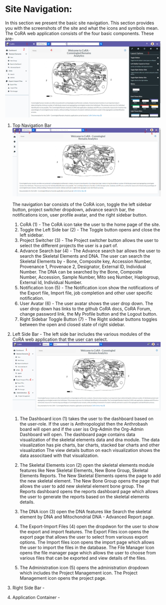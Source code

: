 # Site Navigation:
In this section we present the basic site navigation. This section provides you with the screenshots of the site and what the icons and symbols mean.
The CoRA web application consists of the four basic components. These are-
   ![Welcome Screen](../images/site_navigation/Welcome%20Screen.png)
   1. Top Navigation Bar
   ![Top Navigation Bar](../images/site_navigation/Navigation%20bar.png)
   
        The navigation bar consists of the CoRA icon, toggle the left sidebar button, project switcher dropdown, advance search bar, the notifications icon, user profile avatar, and the right sidebar button.
        
         1. CoRA (1) - The CoRA icon take the user to the home page of the site.
         2. Toggle the Left Side bar (2) - The Toggle button opens and close the left sidebar.
         3. Project Switcher (3) - The Project switcher button allows the user to select the different projects the user is a part of.
         4. Advance Search bar (4) - The Advance search bar allows the user to search the Skeletal Elements and DNA. The user can search the Skeletal Elements by - Bone, Composite key, Accession Number, Provenance 1, Provenace 2, Designator, External ID, Individual Number.
          The DNA can be searched by the Bone, Composite Number, Accession, Sample Number, Mito seq Number, Haplogroup, External Id, Individual Number.                            
         5. Notification Icon (5) - The Notification icon show the notifications of the Export file, Import file, job completion and other user specific notification.
         6. User Avatar (6) - The user avatar shows the user drop down. The user drop down has links to the github CoRA docs, CoRA Forum, change password link, the My Profile button and the Logout button. 
         7. Right Sidebar Toggle Button (7) - The Right sidebar buttons toggles between the open and closed state of right sidebar.  
   2. Left Side Bar - The left side bar includes the various modules of the CoRA web application that the user can select. 
    ![LeftsideBar](../images/site_navigation/leftsidebar_anthro.png) 
        1. The Dashboard icon (1) takes the user to the dashboard based on the user-role. If the user is Anthropologist then the Anthrobash board will open and if the user iss Org-Admin the Org-Admin Dashboard will open.
     The dashboard page contains data visualization of the skeletal elements data and dna module. 
     The data visualization has pie charts, bar charts, stacked bar charts and other visualization
     The view details button on each visualization shows the data associtaed with that visualization.
     
        2. The Skeletal Elements icon (2) open the skeletal elements module features like New Skeletal Elements, New Bone Group, Skeletal Elements Reports. The New Skeletal Elements opens the page to add the new skeletal element. The New Bone Group opens the page that allows the user to add new skeletal element bone group.
        The Reports dashboard opens the reports dashboard page which allows the user to generate the reports based on the skeletal elements details.
        
        3. The DNA icon (3) open the DNA features like Search the skeletal element by DNA and Mitochondrial DNA - Advanced Report page. 
        
        4. The Export-Import Files (4) open the dropdwon for the user to show the export and import features. The Export Files icon opens the export page that allows the user to select from variouss export options.
        The Import files icon opens the import page which allows the user to import the files in the database.
        The File Manager Icon opens the file manager page which allows the user to choose from various files that can be exported and view details of the files.
        
        5. The Administration icon (5) opens the administration dropdown which includes the Project Management icon. The Project Management icon opens the project page.
   
   3. Right Side Bar - 
   
   4. Application Container -
   
